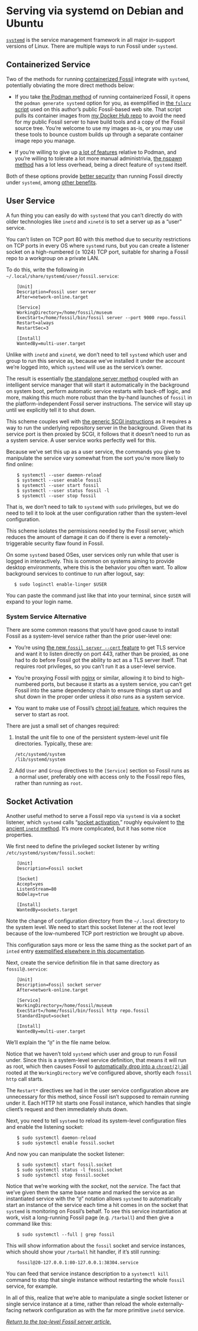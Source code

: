 # Serving via systemd on Debian and Ubuntu

[`systemd`][sdhome] is the service management framework in all major
in-support versions of Linux.  There are multiple ways to run Fossil
under `systemd`.

[sdhome]: https://www.freedesktop.org/wiki/Software/systemd/
[wpa]:    https://en.wikipedia.org/wiki/Systemd#Adoption


## Containerized Service

Two of the methods for running [containerized Fossil][cntdoc] integrate
with `systemd`, potentially obviating the more direct methods below:

*   If you take [the Podman method][podman] of running containerized
    Fossil, it opens the `podman generate systemd` option for you, as
    exemplified in [the `fslsrv` script][fslsrv] used on this author’s
    public Fossil-based web site. That script pulls its container images
    from [my Docker Hub repo][dhrepo] to avoid the need for my public
    Fossil server to have build tools and a copy of the Fossil source
    tree. You’re welcome to use my images as-is, or you may use these
    tools to bounce custom builds up through a separate container image
    repo you manage.

*   If you’re willing to give up [a lot of features][nsweak] relative to
    Podman, and you’re willing to tolerate a lot more manual
    administrivia, [the nspawn method][nspawn] has a lot less overhead,
    being a direct feature of `systemd` itself.

Both of these options provide [better security][cntsec] than running
Fossil directly under `systemd`, among [other benefits][cntdoc].

[cntdoc]: ../../containers.md
[cntsec]: ../../containers.md#security
[dhrepo]: https://hub.docker.com/r/tangentsoft/fossil
[fslsrv]: https://tangentsoft.com/fossil/dir?name=bin
[nspawn]: ../../containers.md#nspawn
[nsweak]: ../../containers.md#nspawn-weaknesses
[podman]: ../../containers.md#podman


## User Service

A fun thing you can easily do with `systemd` that you can’t directly do
with older technologies like `inetd` and `xinetd` is to set a server up
as a “user” service.

You can’t listen on TCP port 80 with this method due to security
restrictions on TCP ports in every OS where `systemd` runs, but you can
create a listener socket on a high-numbered (&ge; 1024) TCP port,
suitable for sharing a Fossil repo to a workgroup on a private LAN.

To do this, write the following in
`~/.local/share/systemd/user/fossil.service`:

```dosini
    [Unit]
    Description=Fossil user server
    After=network-online.target

    [Service]
    WorkingDirectory=/home/fossil/museum
    ExecStart=/home/fossil/bin/fossil server --port 9000 repo.fossil
    Restart=always
    RestartSec=3

    [Install]
    WantedBy=multi-user.target
```

Unlike with `inetd` and `xinetd`, we don’t need to tell `systemd` which
user and group to run this service as, because we’ve installed it
under the account we’re logged into, which `systemd` will use as the
service’s owner.

The result is essentially [the standalone server method](../any/none.md)
coupled with an intelligent service manager that will start it
automatically in the background on system boot, perform automatic
service restarts with back-off logic, and more, making this much more
robust than the by-hand launches of `fossil` in the platform-independent
Fossil server instructions.  The service will stay up until we
explicitly tell it to shut down.

This scheme couples well with [the generic SCGI instructions][scgi] as
it requires a way to run the underlying repository server in the
background. Given that its service port is then proxied by SCGI, it
follows that it doesn’t need to run as a system service. A user service
works perfectly well for this.

Because we’ve set this up as a user service, the commands you give to
manipulate the service vary somewhat from the sort you’re more likely to
find online:

        $ systemctl --user daemon-reload
        $ systemctl --user enable fossil
        $ systemctl --user start fossil
        $ systemctl --user status fossil -l
        $ systemctl --user stop fossil

That is, we don’t need to talk to `systemd` with `sudo` privileges, but
we do need to tell it to look at the user configuration rather than the
system-level configuration.

This scheme isolates the permissions needed by the Fossil server, which
reduces the amount of damage it can do if there is ever a
remotely-triggerable security flaw found in Fossil.

On some `systemd` based OSes, user services only run while that user is
logged in interactively. This is common on systems aiming to provide
desktop environments, where this is the behavior you often want. To
allow background services to continue to run after logout, say:

       $ sudo loginctl enable-linger $USER

You can paste the command just like that into your terminal, since
`$USER` will expand to your login name.

[scgi]: ../any/scgi.md



### System Service Alternative

There are some common reasons that you’d have good cause to install
Fossil as a system-level service rather than the prior user-level one:

*   You’re using [the new `fossil server --cert` feature][sslsrv] to get
    TLS service and want it to listen directly on port 443, rather than be
    proxied, as one had to do before Fossil got the ability to act as a
    TLS server itself.  That requires root privileges, so you can’t run
    it as a user-level service.

*   You’re proxying Fossil with [nginx](./nginx.md) or similar, allowing
    it to bind to high-numbered ports, but because it starts as a system
    service, you can’t get Fossil into the same dependency chain to
    ensure things start up and shut down in the proper order unless it
    *also* runs as a system service.

*   You want to make use of Fossil’s [chroot jail feature][cjail], which
    requires the server to start as root.

There are just a small set of changes required:

1.  Install the unit file to one of the persistent system-level unit
    file directories. Typically, these are:

        /etc/systemd/system
        /lib/systemd/system

2.  Add `User` and `Group` directives to the `[Service]` section so
    Fossil runs as a normal user, preferably one with access only to
    the Fossil repo files, rather than running as `root`.

[sslsrv]: ../../ssl-server.md
[cjail]:  ../../chroot.md


## Socket Activation

Another useful method to serve a Fossil repo via `systemd` is via a
socket listener, which `systemd` calls “[socket activation][sa],”
roughly equivalent to [the ancient `inetd` method](../any/inetd.md).
It’s more complicated, but it has some nice properties.

We first need to define the privileged socket listener by writing
`/etc/systemd/system/fossil.socket`:

```dosini
    [Unit]
    Description=Fossil socket

    [Socket]
    Accept=yes
    ListenStream=80
    NoDelay=true

    [Install]
    WantedBy=sockets.target
```

Note the change of configuration directory from the `~/.local` directory
to the system level. We need to start this socket listener at the root
level because of the low-numbered TCP port restriction we brought up
above.

This configuration says more or less the same thing as the socket part
of an `inted` entry [exemplified elsewhere in this
documentation](../any/inetd.md).

Next, create the service definition file in that same directory as
`fossil@.service`:

```dosini
    [Unit]
    Description=Fossil socket server
    After=network-online.target

    [Service]
    WorkingDirectory=/home/fossil/museum
    ExecStart=/home/fossil/bin/fossil http repo.fossil
    StandardInput=socket

    [Install]
    WantedBy=multi-user.target
```

We’ll explain the “`@`” in the file name below.

Notice that we haven’t told `systemd` which user and group to run Fossil
under. Since this is a system-level service definition, that means it
will run as root, which then causes Fossil to [automatically drop into a
`chroot(2)` jail](../../chroot.md) rooted at the `WorkingDirectory`
we’ve configured above, shortly each `fossil http` call starts.

The `Restart*` directives we had in the user service configuration above
are unnecessary for this method, since Fossil isn’t supposed to remain
running under it. Each HTTP hit starts one Fossil instance, which
handles that single client’s request and then immediately shuts down.

Next, you need to tell `systemd` to reload its system-level
configuration files and enable the listening socket:

        $ sudo systemctl daemon-reload
        $ sudo systemctl enable fossil.socket

And now you can manipulate the socket listener:

        $ sudo systemctl start fossil.socket
        $ sudo systemctl status -l fossil.socket
        $ sudo systemctl stop fossil.socket

Notice that we’re working with the *socket*, not the *service*. The fact
that we’ve given them the same base name and marked the service as an
instantiated service with the “`@`” notation allows `systemd` to
automatically start an instance of the service each time a hit comes in
on the socket that `systemd` is monitoring on Fossil’s behalf. To see
this service instantiation at work, visit a long-running Fossil page
(e.g. `/tarball`) and then give a command like this:

        $ sudo systemctl --full | grep fossil

This will show information about the `fossil` socket and service
instances, which should show your `/tarball` hit handler, if it’s still
running:

        fossil@20-127.0.0.1:80-127.0.0.1:38304.service

You can feed that service instance description to a `systemctl kill`
command to stop that single instance without restarting the whole
`fossil` service, for example.

In all of this, realize that we’re able to manipulate a single socket
listener or single service instance at a time, rather than reload the
whole externally-facing network configuration as with the far more
primitive `inetd` service.

[sa]: http://0pointer.de/blog/projects/socket-activation.html


*[Return to the top-level Fossil server article.](../)*
